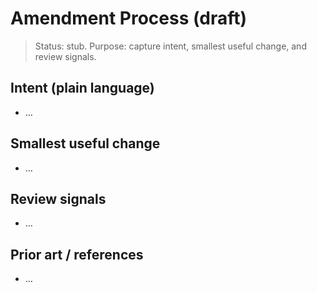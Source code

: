 # Amendment Process (draft)

> Status: stub. Purpose: capture intent, smallest useful change, and review signals.

## Intent (plain language)
- …

## Smallest useful change
- …

## Review signals
- …

## Prior art / references
- …

